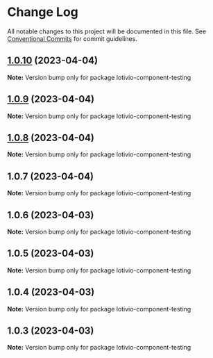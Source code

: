# Change Log

All notable changes to this project will be documented in this file.
See [Conventional Commits](https://conventionalcommits.org) for commit guidelines.

## [1.0.10](https://github.com/lotiviot/lerna-monorepo/compare/lotivio-component-testing@1.0.9...lotivio-component-testing@1.0.10) (2023-04-04)

**Note:** Version bump only for package lotivio-component-testing





## [1.0.9](https://github.com/lotiviot/lotivio-component-testing/compare/lotivio-component-testing@1.0.8...lotivio-component-testing@1.0.9) (2023-04-04)

**Note:** Version bump only for package lotivio-component-testing





## [1.0.8](https://github.com/lotiviot/lotivio-component-testing/compare/lotivio-component-testing@1.0.7...lotivio-component-testing@1.0.8) (2023-04-04)

**Note:** Version bump only for package lotivio-component-testing





## 1.0.7 (2023-04-04)

**Note:** Version bump only for package lotivio-component-testing





## 1.0.6 (2023-04-03)

**Note:** Version bump only for package lotivio-component-testing





## 1.0.5 (2023-04-03)

**Note:** Version bump only for package lotivio-component-testing





## 1.0.4 (2023-04-03)

**Note:** Version bump only for package lotivio-component-testing





## 1.0.3 (2023-04-03)

**Note:** Version bump only for package lotivio-component-testing
